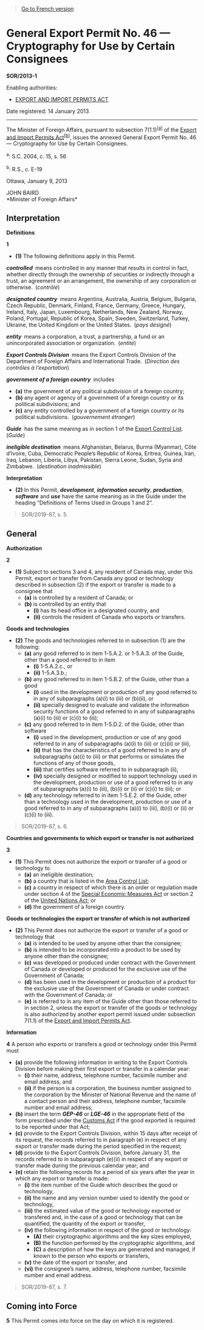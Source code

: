> [Go to French version](/fr/Règlements/Décrets,%20ordonnances%20et%20règlements%20statutaires/2013/1.md)

# General Export Permit No. 46 — Cryptography for Use by Certain Consignees

**SOR/2013-1**

Enabling authorities: 
- [EXPORT AND IMPORT PERMITS ACT](/en/Acts/Revised%20Statutes%20of%20Canada/E/E-19.md)

Date registered: 14 January 2013

----------

The Minister of Foreign Affairs, pursuant to subsection 7(1.1)<sup><a href='#fn_81000-2-1121-E_hq_13117'>[a]</a></sup> of the [Export and Import Permits Act](/en/Acts/Revised%20Statutes%20of%20Canada/E/E-19.md)<sup><a href='#fn_81000-2-1121-E_hq_13118'>[b]</a></sup>, issues the annexed General Export Permit No. 46 — Cryptography for Use by Certain Consignees.

<a name='fn_81000-2-1121-E_hq_13117'><sup>a</sup></a>: S.C. 2004, c. 15, s. 56<br />

<a name='fn_81000-2-1121-E_hq_13118'><sup>b</sup></a>: R.S., c. E-19<br />

Ottawa, January 9, 2013


<p>JOHN BAIRD<br />*Minister of Foreign Affairs*<br /></p>




## Interpretation



**Definitions**

**1** 

- **(1)** The following definitions apply in this Permit.

***controlled*** means controlled in any manner that results in control in fact, whether directly through the ownership of securities or indirectly through a trust, an agreement or an arrangement, the ownership of any corporation or otherwise. (*contrôlé*)

***designated country*** means Argentina, Australia, Austria, Belgium, Bulgaria, Czech Republic, Denmark, Finland, France, Germany, Greece, Hungary, Ireland, Italy, Japan, Luxembourg, Netherlands, New Zealand, Norway, Poland, Portugal, Republic of Korea, Spain, Sweden, Switzerland, Turkey, Ukraine, the United Kingdom or the United States. (*pays désigné*)

***entity*** means a corporation, a trust, a partnership, a fund or an unincorporated association or organization. (*entité*)

***Export Controls Division*** means the Export Controls Division of the Department of Foreign Affairs and International Trade. (*Direction des contrôles à l’exportation*)

***government of a foreign country*** includes
- **(a)** the government of any political subdivision of a foreign country;
- **(b)** any agent or agency of a government of a foreign country or its political subdivisions; and
- **(c)** any entity controlled by a government of a foreign country or its political subdivisions. (*gouvernement étranger*)

***Guide*** has the same meaning as in section 1 of the [Export Control List](/en/Regulations/Statutory%20Orders%20and%20Regulations/89/202.md). (*Guide*)

***ineligible destination*** means Afghanistan, Belarus, Burma (Myanmar), Côte d’Ivoire, Cuba, Democratic People’s Republic of Korea, Eritrea, Guinea, Iran, Iraq, Lebanon, Liberia, Libya, Pakistan, Sierra Leone, Sudan, Syria and Zimbabwe. (*destination inadmissible*)

**Interpretation**

- **(2)** In this Permit, ***development***, ***information security***, ***production***, ***software*** and ***use*** have the same meaning as in the Guide under the heading “Definitions of Terms Used in Groups 1 and 2”.
> SOR/2019-87, s. 5.





## General



**Authorization**

**2** 

- **(1)** Subject to sections 3 and 4, any resident of Canada may, under this Permit, export or transfer from Canada any good or technology described in subsection (2) if the export or transfer is made to a consignee that
	- **(a)** is controlled by a resident of Canada; or
	- **(b)** is controlled by an entity that
		- **(i)** has its head office in a designated country, and
		- **(ii)** controls the resident of Canada who exports or transfers.

**Goods and technologies**

- **(2)** The goods and technologies referred to in subsection (1) are the following:
	- **(a)** any good referred to in item 1-5.A.2. or 1-5.A.3. of the Guide, other than a good referred to in item
		- **(i)** 1-5.A.2.c., or
		- **(ii)** 1-5.A.3.b.;
	- **(b)** any good referred to in item 1-5.B.2. of the Guide, other than a good
		- **(i)** used in the development or production of any good referred to in any of subparagraphs (a)(i) to (iii) or (b)(ii), or
		- **(ii)** specially designed to evaluate and validate the information security functions of a good referred to in any of subparagraphs (a)(i) to (iii) or (c)(i) to (iii);
	- **(c)** any good referred to in item 1-5.D.2. of the Guide, other than software
		- **(i)** used in the development, production or use of any good referred to in any of subparagraphs (a)(i) to (iii) or (c)(ii) or (iii),
		- **(ii)** that has the characteristics of a good referred to in any of subparagraphs (a)(i) to (iii) or that performs or simulates the functions of any of those goods,
		- **(iii)** that certifies software referred to in subparagraph (ii),
		- **(iv)** specially designed or modified to support technology used in the development, production or use of a good referred to in any of subparagraphs (a)(i) to (iii), (b)(i) or (ii) or (c)(i) to (iii); or
	- **(d)** any technology referred to in item 1-5.E.2. of the Guide, other than a technology used in the development, production or use of a good referred to in any of subparagraphs (a)(i) to (iii), (b)(i) or (ii) or (c)(i) to (iii).
> SOR/2019-87, s. 6.





**Countries and governments to which export or transfer is not authorized**

**3** 

- **(1)** This Permit does not authorize the export or transfer of a good or technology to
	- **(a)** an ineligible destination;
	- **(b)** a country that is listed in the [Area Control List](/en/Regulations/Statutory%20Orders%20and%20Regulations/81/543.md);
	- **(c)** a country in respect of which there is an order or regulation made under section 4 of the [Special Economic Measures Act](/en/Acts/Statutes%20of%20Canada/1992/c.%2017.md) or section 2 of the [United Nations Act](/en/Acts/Revised%20Statutes%20of%20Canada/U/U-2.md); or
	- **(d)** the government of a foreign country.

**Goods or technologies the export or transfer of which is not authorized**

- **(2)** This Permit does not authorize the export or transfer of a good or technology that
	- **(a)** is intended to be used by anyone other than the consignee;
	- **(b)** is intended to be incorporated into a product to be used by anyone other than the consignee;
	- **(c)** was developed or produced under contract with the Government of Canada or developed or produced for the exclusive use of the Government of Canada;
	- **(d)** has been used in the development or production of a product for the exclusive use of the Government of Canada or under contract with the Government of Canada; or
	- **(e)** is referred to in any item of the Guide other than those referred to in section 2, unless the export or transfer of the goods or technology is also authorized by another export permit issued under subsection 7(1.1) of the [Export and Import Permits Act](/en/Acts/Revised%20Statutes%20of%20Canada/E/E-19.md).




**Information**

**4** A person who exports or transfers a good or technology under this Permit must
- **(a)** provide the following information in writing to the Export Controls Division before making their first export or transfer in a calendar year:
	- **(i)** their name, address, telephone number, facsimile number and email address, and
	- **(ii)** if the person is a corporation, the business number assigned to the corporation by the Minister of National Revenue and the name of a contact person and their address, telephone number, facsimile number and email address;
- **(b)** insert the term ***GEP-46*** or ***LGE-46*** in the appropriate field of the form prescribed under the [Customs Act](/en/Acts/Statutes%20of%20Canada/1985/c.%201%20(2nd%20Supp.).md) if the good exported is required to be reported under that Act;
- **(c)** provide to the Export Controls Division, within 15 days after receipt of its request, the records referred to in paragraph (e) in respect of any export or transfer made during the period specified in the request;
- **(d)** provide to the Export Controls Division, before January 31, the records referred to in subparagraph (e)(ii) in respect of any export or transfer made during the previous calendar year; and
- **(e)** retain the following records for a period of six years after the year in which any export or transfer is made:
	- **(i)** the item number of the Guide which describes the good or technology,
	- **(ii)** the name and any version number used to identify the good or technology,
	- **(iii)** the estimated value of the good or technology exported or transfered and, in the case of a good or technology that can be quantified, the quantity of the export or transfer,
	- **(iv)** the following information in respect of the good or technology:
		- **(A)** their cryptographic algorithms and the key sizes employed,
		- **(B)** the function performed by the cryptographic algorithms, and
		- **(C)** a description of how the keys are generated and managed, if known to the person who exports or transfers,
	- **(v)** the date of the export or transfer, and
	- **(vi)** the consignee’s name, address, telephone number, facsimile number and email address.
> SOR/2019-87, s. 7.





## Coming into Force


**5** This Permit comes into force on the day on which it is registered.


